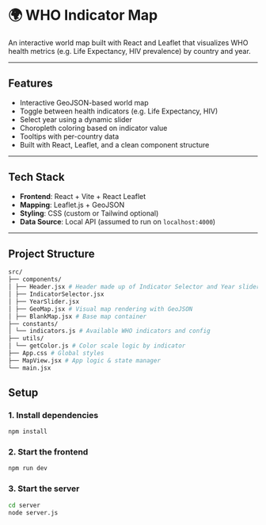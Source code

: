 # 🌍 WHO Indicator Map

An interactive world map built with React and Leaflet that visualizes WHO health metrics (e.g. Life Expectancy, HIV prevalence) by country and year.

---

## Features

- Interactive GeoJSON-based world map
- Toggle between health indicators (e.g. Life Expectancy, HIV)
- Select year using a dynamic slider
- Choropleth coloring based on indicator value
- Tooltips with per-country data
- Built with React, Leaflet, and a clean component structure

---

## Tech Stack

- **Frontend**: React + Vite + React Leaflet
- **Mapping**: Leaflet.js + GeoJSON
- **Styling**: CSS (custom or Tailwind optional)
- **Data Source**: Local API (assumed to run on `localhost:4000`)

---

## Project Structure

```bash
src/
├── components/
│ ├── Header.jsx # Header made up of Indicator Selector and Year slider...
│ ├── IndicatorSelector.jsx
│ ├── YearSlider.jsx
│ ├── GeoMap.jsx # Visual map rendering with GeoJSON
│ ├── BlankMap.jsx # Base map container
├── constants/
│ └── indicators.js # Available WHO indicators and config
├── utils/
│ └── getColor.js # Color scale logic by indicator
├── App.css # Global styles
├── MapView.jsx # App logic & state manager
└── main.jsx
```

## Setup

### 1. Install dependencies

```bash
npm install
```

### 2. Start the frontend

```bash
npm run dev
```

### 3. Start the server

```bash
cd server
node server.js
```
